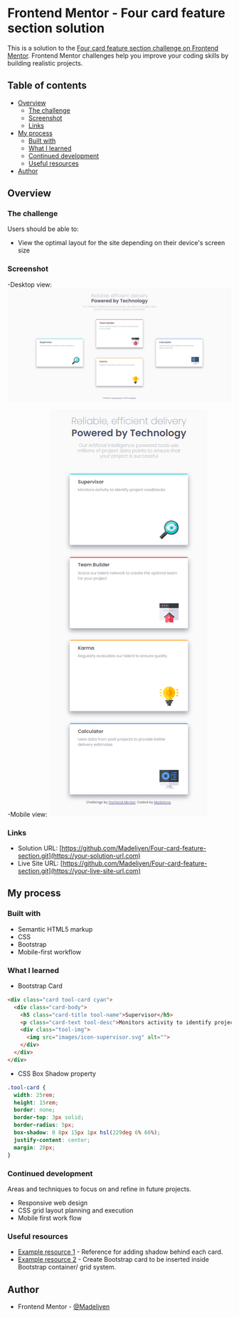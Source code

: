 # Frontend Mentor - Four card feature section solution

This is a solution to the [Four card feature section challenge on Frontend Mentor](https://www.frontendmentor.io/challenges/four-card-feature-section-weK1eFYK). Frontend Mentor challenges help you improve your coding skills by building realistic projects.

## Table of contents

- [Overview](#overview)
  - [The challenge](#the-challenge)
  - [Screenshot](#screenshot)
  - [Links](#links)
- [My process](#my-process)
  - [Built with](#built-with)
  - [What I learned](#what-i-learned)
  - [Continued development](#continued-development)
  - [Useful resources](#useful-resources)
- [Author](#author)

## Overview

### The challenge

Users should be able to:

- View the optimal layout for the site depending on their device's screen size

### Screenshot
-Desktop view:
![](./screenshots/desktop.png)

-Mobile view:
![](./screenshots/mobile.png)

### Links

- Solution URL: [https://github.com/Madeliyen/Four-card-feature-section.git](https://your-solution-url.com)
- Live Site URL: [https://github.com/Madeliyen/Four-card-feature-section.git](https://your-live-site-url.com)

## My process

### Built with

- Semantic HTML5 markup
- CSS
- Bootstrap
- Mobile-first workflow

### What I learned

- Bootstrap Card
```html
<div class="card tool-card cyan">
  <div class="card-body">
    <h5 class="card-title tool-name">Supervisor</h5>
    <p class="card-text tool-desc">Monitors activity to identify project roadblocks</p>
    <div class="tool-img">
      <img src="images/icon-supervisor.svg" alt="">
    </div>
  </div>
</div>
```
- CSS Box Shadow property
```css
.tool-card {
  width: 25rem;
  height: 15rem;
  border: none;
  border-top: 3px solid;
  border-radius: 5px;
  box-shadow: 0 8px 15px 1px hsl(229deg 6% 66%);
  justify-content: center;
  margin: 20px;
}
```
### Continued development

Areas and techniques to focus on and refine in future projects.
- Responsive web design
- CSS grid layout planning and execution
- Mobile first work flow

### Useful resources

- [Example resource 1](https://www.w3schools.com/cssref/css3_pr_box-shadow.asp) - Reference for adding shadow behind each card.
- [Example resource 2](https://getbootstrap.com/docs/5.0/components/card/) - Create Bootstrap card to be inserted inside Bootstrap container/ grid system.

## Author

- Frontend Mentor - [@Madeliyen](https://www.frontendmentor.io/profile/Madeliyen)
